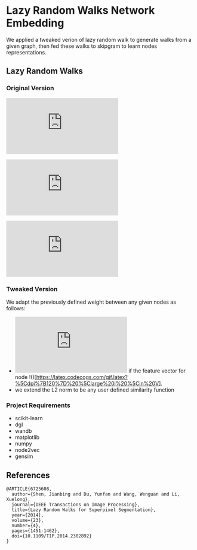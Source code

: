 # Lazy Random Walks Network Embedding

We applied a tweaked verion of lazy random walk to generate walks from a given graph, then fed these walks to skipgram to learn nodes representations.

## Lazy Random Walks

### Original Version
![](https://latex.codecogs.com/gif.latex?%5Cdpi%7B120%7D%20%5Clarge%20w_%7Bij%7D%20%3D%20exp%28-%20%5Cfrac%7B%7C%7Cg_%7Bi%7D%20-%20g_%7Bj%7D%7C%7C%5E2%7D%7B2%5Csigma%5E2%7D%29)

![](https://latex.codecogs.com/gif.latex?%5Cdpi%7B120%7D%20%5Clarge%20d_%7Bi%7D%20%3D%20%5Csum_%7Bj%20%5Cin%20V%7D%7Bw_%7Bij%7D%7D)

![](https://latex.codecogs.com/gif.latex?%5Cdpi%7B120%7D%20%5Clarge%20%5Cmathcal%7BP%7D_%7Bij%7D%20%3D%20%5Cleft%5C%7B%20%5Cbegin%7Barray%7D%7Bll%7D%201%20-%20%5Calpha%20%26%20%5Cmbox%7Bif%20%7D%20i%20%3D%20j%20%5C%5C%20%5Calpha%20w_%7Bij%7D%20/%20d_%7Bi%7D%20%26%20%5Cmbox%7Bif%20%7D%20%28i%2C%20j%29%20%5Cin%20E%20%5C%5C%200%20%26%20otherwise%20%5Cend%7Barray%7D%20%5Cright.)

### Tweaked Version
We adapt the previously defined weight between any given nodes as follows:

- ![](https://latex.codecogs.com/gif.latex?%5Cdpi%7B120%7D%20%5Clarge%20g_i) if the feature vector for node !()[https://latex.codecogs.com/gif.latex?%5Cdpi%7B120%7D%20%5Clarge%20i%20%5Cin%20V].
- we extend the L2 norm to be any user defined similarity function

### Project Requirements

- scikit-learn
- dgl
- wandb
- matplotlib
- numpy
- node2vec
- gensim

## References
```
@ARTICLE{6725608,
  author={Shen, Jianbing and Du, Yunfan and Wang, Wenguan and Li, Xuelong},
  journal={IEEE Transactions on Image Processing}, 
  title={Lazy Random Walks for Superpixel Segmentation}, 
  year={2014},
  volume={23},
  number={4},
  pages={1451-1462},
  doi={10.1109/TIP.2014.2302892}
}
```
